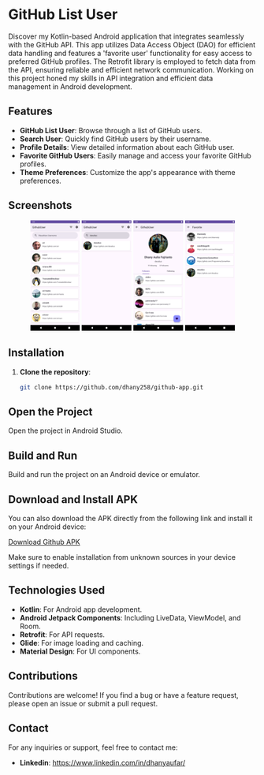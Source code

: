 # GitHub List User

Discover my Kotlin-based Android application that integrates seamlessly with the GitHub API. This app utilizes Data Access Object (DAO) for efficient data handling and features a 'favorite user' functionality for easy access to preferred GitHub profiles. The Retrofit library is employed to fetch data from the API, ensuring reliable and efficient network communication. Working on this project honed my skills in API integration and efficient data management in Android development.

## Features

- **GitHub List User**: Browse through a list of GitHub users.
- **Search User**: Quickly find GitHub users by their username.
- **Profile Details**: View detailed information about each GitHub user.
- **Favorite GitHub Users**: Easily manage and access your favorite GitHub profiles.
- **Theme Preferences**: Customize the app's appearance with theme preferences.

## Screenshots

<p align="center">
  <img src="https://github.com/dhany258/github-app/blob/main/app/src/main/res/drawable/screenshot_github_user_1.png" alt="Screenshot 1" width="20%">
  <img src="https://github.com/dhany258/github-app/blob/main/app/src/main/res/drawable/screenshot_github_user_2.png" alt="Screenshot 2" width="20%">
  <img src="https://github.com/dhany258/github-app/blob/main/app/src/main/res/drawable/screenshot_github_user_3.png" alt="Screenshot 3" width="20%">
  <img src="https://github.com/dhany258/github-app/blob/main/app/src/main/res/drawable/screenshot_github_user_4.png" alt="Screenshot 4" width="20%">
</p>

## Installation

1. **Clone the repository**:

   ```bash
   git clone https://github.com/dhany258/github-app.git
## Open the Project

Open the project in Android Studio.

## Build and Run

Build and run the project on an Android device or emulator.

## Download and Install APK

You can also download the APK directly from the following link and install it on your Android device:

[Download Github APK](https://drive.google.com/file/d/1CzTBZq2nv0FSKMbt6M1SlzUg3cmU4qcx/view?usp=drive_link)

Make sure to enable installation from unknown sources in your device settings if needed.

## Technologies Used

- **Kotlin**: For Android app development.
- **Android Jetpack Components**: Including LiveData, ViewModel, and Room.
- **Retrofit**: For API requests.
- **Glide**: For image loading and caching.
- **Material Design**: For UI components.

## Contributions

Contributions are welcome! If you find a bug or have a feature request, please open an issue or submit a pull request.

## Contact

For any inquiries or support, feel free to contact me:

- **Linkedin**: https://www.linkedin.com/in/dhanyaufar/

